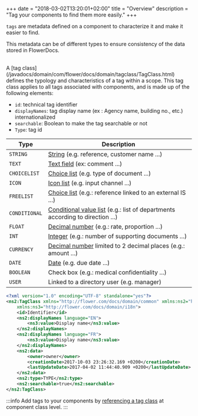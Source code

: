 +++
date = "2018-03-02T13:20:01+02:00"
title = "Overview"
description = "Tag your components to find them more easily."
+++

 `tags` are metadata defined on a component to characterize it and make it easier to find. 

This metadata can be of different types to ensure consistency of the data stored in FlowerDocs.

<br/>
A [tag class](/javadocs/domain/com/flower/docs/domain/tagclass/TagClass.html) defines the typology and characteristics of a tag within a scope. 
This tag class applies to all tags associated with components, and is made up of the following elements: 

* `id`: technical tag identifier
* `displayNames`: tag display name (ex : Agency name, building no., etc.) internationalized
* `searchable`: Boolean to make the tag searchable or not  
* `Type`: tag id

|Type|Description|
|------|---------------------|
|`STRING`|[String](broken-link.md) (e.g. reference, customer name ...)|
|`TEXT`|[Text field](broken-link.md) (ex: comment ...)|
|`CHOICELIST`|[Choice list](broken-link.md) (e.g. type of document ...)|
|`ICON`|[Icon list](broken-link.md) (e.g. input channel ...)|
|`FREELIST`|[Choice list](broken-link.md) (e.g.: reference linked to an external IS ...)|
|`CONDITIONAL`|[Conditional value list](broken-link.md) (e.g.: list of departments according to direction ...)|
|`FLOAT`|[Decimal number](broken-link.md) (e.g.: rate, proportion ...)|
|`INT`|[Integer](broken-link.md) (e.g.: number of supporting documents ...)|
|`CURRENCY`|[Decimal number](broken-link.md) limited to 2 decimal places (e.g.: amount ...)|
|`DATE`|[Date](broken-link.md) (e.g. due date ...)|
|`BOOLEAN`|Check box (e.g.: medical confidentiality ...)|
|`USER`|Linked to a directory user (e.g. manager)|

```xml
<?xml version="1.0" encoding="UTF-8" standalone="yes"?>
<ns2:TagClass xmlns="http://flower.com/docs/domain/common" xmlns:ns2="http://flower.com/docs/domain/tagclass"
	xmlns:ns3="http://flower.com/docs/domain/i18n">
	<id>Identifier</id>
	<ns2:displayNames language="EN">
		<ns3:value>Display name</ns3:value>
	</ns2:displayNames>
	<ns2:displayNames language="FR">
		<ns3:value>Display name</ns3:value>
	</ns2:displayNames>
	<ns2:data>
        <owner>owner</owner>
        <creationDate>2017-10-03 23:26:32.169 +0200</creationDate>
        <lastUpdateDate>2017-04-02 11:44:40.909 +0200</lastUpdateDate>
    </ns2:data>
	<ns2:type>TYPE</ns2:type>
    <ns2:searchable>true</ns2:searchable>
</ns2:TagClass>
```

:::info
Add tags to your components by [referencing a tag class](broken-link.md) at component class level.
:::
